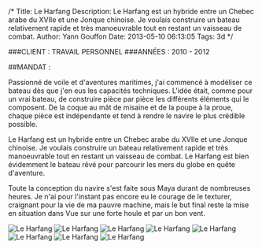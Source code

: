 /*
Title: Le Harfang
Description: Le Harfang est un hybride entre un Chebec arabe du XVIIe et une Jonque chinoise. Je voulais construire un bateau relativement rapide et très manoeuvrable tout en restant un vaisseau de combat.
Author: Yann Gouffon
Date: 2013-05-10 06:13:05
Tags: 3d
*/

###CLIENT : TRAVAIL PERSONNEL
###ANNÉES : 2010 - 2012

##MANDAT :

Passionné de voile et d'aventures maritimes, j'ai commencé à modéliser ce bateau dès que j'en eus les capacités techniques. L'idée était, comme pour un vrai bateau, de construire pièce par pièce les différents éléments qui le composent. De la coque au mât de misaine et de la poupe à la proue, chaque pièce est indépendante et tend à rendre le navire le plus crédible possible.

Le Harfang est un hybride entre un Chebec arabe du XVIIe et une Jonque chinoise. Je voulais construire un bateau relativement rapide et très manoeuvrable tout en restant un vaisseau de combat. Le Harfang est bien évidemment le bateau rêvé pour parcourir les mers du globe en quête d'aventure.

Toute la conception du navire s'est faite sous Maya durant de nombreuses heures. Je n'ai pour l'instant pas encore eu le courage de le texturer, craignant pour la vie de ma pauvre machine, mais le but final reste la mise en situation dans Vue sur une forte houle et par un bon vent. 

![Le Harfang](http://staging.yago.io/content/images/junk01.jpg.jpg)
![Le Harfang](http://staging.yago.io/content/images/junk02.jpg.jpg)
![Le Harfang](http://staging.yago.io/content/images/junk03.jpg.jpg)
![Le Harfang](http://staging.yago.io/content/images/junk04.jpg.jpg)
![Le Harfang](http://staging.yago.io/content/images/junk05.jpg.jpg)
![Le Harfang](http://staging.yago.io/content/images/junk06.jpg.jpg)
![Le Harfang](http://staging.yago.io/content/images/junk07.jpg.jpg)
![Le Harfang](http://staging.yago.io/content/images/junk08.jpg.jpg)